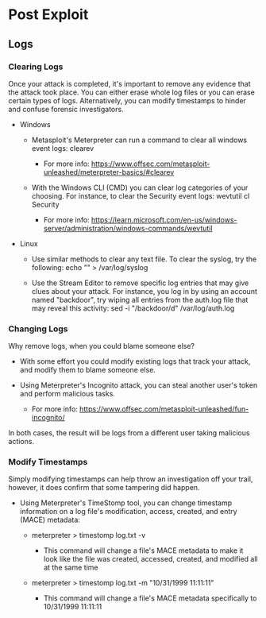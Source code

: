 # Post Exploit

## Logs

### Clearing Logs

Once your attack is completed, it's important to remove any evidence that the attack took place. You can either erase whole log files or you can erase certain types of logs. Alternatively, you can modify timestamps to hinder and confuse forensic investigators.

- Windows

    - Metasploit's Meterpreter can run a command to clear all windows event logs: clearev

        - For more info: https://www.offsec.com/metasploit-unleashed/meterpreter-basics/#clearev

    - With the Windows CLI (CMD) you can clear log categories of your choosing. For instance, to clear the Security event logs: wevtutil cl Security

        - For more info: https://learn.microsoft.com/en-us/windows-server/administration/windows-commands/wevtutil

- Linux

    - Use similar methods to clear any text file. To clear the syslog, try the following: echo "" > /var/log/syslog

    - Use the Stream Editor to remove specific log entries that may give clues about your attack. For instance, you log in by using an account named "backdoor", try wiping all entries from the auth.log file that may reveal this activity: sed -i "/backdoor/d" /var/log/auth.log

### Changing Logs

Why remove logs, when you could blame someone else?

- With some effort you could modify existing logs that track your attack, and modify them to blame someone else.

- Using Meterpreter's Incognito attack, you can steal another user's token and perform malicious tasks.

    - For more info: https://www.offsec.com/metasploit-unleashed/fun-incognito/

In both cases, the result will be logs from a different user taking malicious actions.

### Modify Timestamps

Simply modifying timestamps can help throw an investigation off your trail, however, it does confirm that some tampering did happen.

- Using Meterpreter's TimeStomp tool, you can change timestamp information on a log file's modification, access, created, and entry (MACE) metadata: 
    
    - meterpreter > timestomp log.txt -v

        - This command will change a file's MACE metadata to make it look like the file was created, accessed, created, and modified all at the same time

    - meterpreter > timestomp log.txt -m "10/31/1999 11:11:11"

        - This command will change a file's MACE metadata specifically to 10/31/1999 11:11:11
